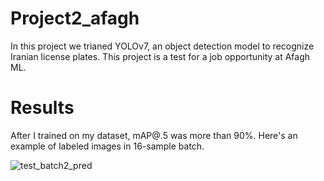 # Project2_afagh

In this project we trianed YOLOv7, an object detection model to recognize Iranian license plates.
This project is a test for a job opportunity at Afagh ML.

# Results
After I trained on my dataset, mAP@.5 was more than 90%. Here's an example of labeled images in 16-sample batch.


 

![test_batch2_pred](https://user-images.githubusercontent.com/24693328/222153651-3ed35ab7-e5fa-4256-bb4d-9fc77d7f63b8.jpg)
